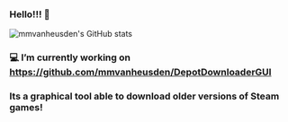 ### Hello!!! 👋
![mmvanheusden's GitHub stats](https://github-readme-stats.vercel.app/api?username=mmvanheusden&show_icons=true&icon_color=fff%bg_color=30,e96443,904e95&title_color=fff&text_color=fff)
### 💻  I’m currently working on https://github.com/mmvanheusden/DepotDownloaderGUI
### Its a graphical tool able to download older versions of Steam games!
